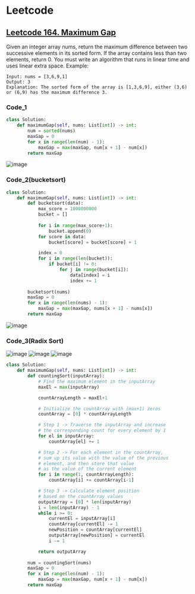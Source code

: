 # Leetcode

## [Leetcode 164. Maximum Gap](https://leetcode.com/problems/maximum-gap/)
Given an integer array nums, return the maximum difference between two successive elements in its sorted form. If the array contains less than two elements, return 0.
You must write an algorithm that runs in linear time and uses linear extra space.
Example:
```
Input: nums = [3,6,9,1]
Output: 3
Explanation: The sorted form of the array is [1,3,6,9], either (3,6) or (6,9) has the maximum difference 3.
```
### Code_1
```python
class Solution:
    def maximumGap(self, nums: List[int]) -> int:
        num = sorted(nums)
        maxGap = 0
        for x in range(len(num) - 1):
            maxGap = max(maxGap, num[x + 1] - num[x])
        return maxGap
```
![image](https://user-images.githubusercontent.com/69243911/128641027-07a8f55b-9d64-40df-b2f1-383fe7c89291.png)

### Code_2(bucketsort)
```python
class Solution:
    def maximumGap(self, nums: List[int]) -> int:
        def bucketsort(data):
            max_score = 1000000000
            bucket = []
    
            for i in range(max_score+1):
                bucket.append(0)
            for score in data:
                bucket[score] = bucket[score] + 1

            index = 0
            for i in range(len(bucket)):
                if bucket[i] != 0:
                    for j in range(bucket[i]):
                        data[index] = i
                        index += 1
        
        bucketsort(nums)        
        maxGap = 0
        for x in range(len(nums) - 1):
            maxGap = max(maxGap, nums[x + 1] - nums[x])
        return maxGap
```
![image](https://user-images.githubusercontent.com/69243911/128853169-33167ec7-9e60-47d7-85f8-768f0fd95cc1.png)

### Code_3(Radix Sort)
![image](https://user-images.githubusercontent.com/69243911/128853907-1e9040df-3e9d-4bb2-8d11-4ea3537680bb.png)
![image](https://user-images.githubusercontent.com/69243911/128853799-393fcfcc-5065-4dbb-a17e-2a7e22373375.png)
![image](https://user-images.githubusercontent.com/69243911/128853867-e7444aa9-68e5-463d-9af2-1b2589b4f6b7.png)
```python
class Solution:
    def maximumGap(self, nums: List[int]) -> int:
        def countingSort(inputArray):
            # Find the maximum element in the inputArray
            maxEl = max(inputArray)

            countArrayLength = maxEl+1

            # Initialize the countArray with (max+1) zeros
            countArray = [0] * countArrayLength

            # Step 1 -> Traverse the inputArray and increase 
            # the corresponding count for every element by 1
            for el in inputArray: 
                countArray[el] += 1

            # Step 2 -> For each element in the countArray, 
            # sum up its value with the value of the previous 
            # element, and then store that value 
            # as the value of the current element
            for i in range(1, countArrayLength):
                countArray[i] += countArray[i-1] 

            # Step 3 -> Calculate element position
            # based on the countArray values
            outputArray = [0] * len(inputArray)
            i = len(inputArray) - 1
            while i >= 0:
                currentEl = inputArray[i]
                countArray[currentEl] -= 1
                newPosition = countArray[currentEl]
                outputArray[newPosition] = currentEl
                i -= 1

            return outputArray
        
        num = countingSort(nums)        
        maxGap = 0
        for x in range(len(num) - 1):
            maxGap = max(maxGap, num[x + 1] - num[x])
        return maxGap
```

